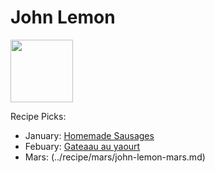 # John Lemon

<img src="http://api.adorable.io/avatars/100/zestmaster%40flavor.magazine" height="100" width="100" />

Recipe Picks:

- January: [Homemade Sausages](../recipe/jan/homemade-sausages.md)
- Febuary: [Gateaau au yaourt](../recipe/feb/gateau-yaourt.md)
- Mars: (../recipe/mars/john-lemon-mars.md)
